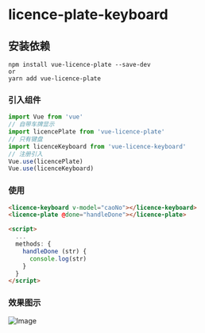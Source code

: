 # licence-plate-keyboard

## 安装依赖
```shell
npm install vue-licence-plate --save-dev
or
yarn add vue-licence-plate
```

### 引入组件
```js
import Vue from 'vue'
// 自带车牌显示
import licencePlate from 'vue-licence-plate'
// 只有键盘
import licenceKeyboard from 'vue-licence-keyboard'
// 注册引入
Vue.use(licencePlate)
Vue.use(licenceKeyboard)
```
### 使用
```html
<licence-keyboard v-model="caoNo"></licence-keyboard>
<licence-plate @done="handleDone"></licence-plate>

<script>
  ...
  methods: {
    handleDone (str) {
      console.log(str)
    }
  }
</script>
```

### 效果图示
![Image](https://raw.githubusercontent.com/guixianleng/vue-licence-plate/master/assets/images/case.gif)

